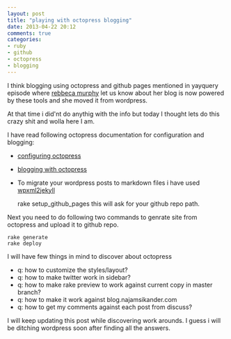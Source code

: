 ```yaml
---
layout: post
title: "playing with octopress blogging"
date: 2013-04-22 20:12
comments: true
categories: 
- ruby 
- github 
- octopress
- blogging
---
```


I think blogging using octopress and github pages mentioned in yayquery episode where [rebbeca murphy](http://google.com) let us know about her blog is now powered by these tools and she moved it from wordpress.

At that time i did'nt do anythig with the info but today I thought lets do this crazy shit and wolla here I am.

I have read following octopress documentation for configuration and blogging:

* [configuring octopress](http://octopress.org/docs/configuring/)
* [blogging with octopress](http://octopress.org/docs/blogging/)
* To migrate your wordpress posts to markdown files i have used [wpxml2jekyll](https://github.com/theaob/wpXml2Jekyll)

	rake setup_github_pages
this will ask for your github repo path.

Next you need to do following two commands to genrate site from octopress and upload it to github repo.

	rake generate
	rake deploy

I will have few things in mind to discover about octopress 
* q: how to customize the styles/layout?
* q: how to make twitter work in sidebar?
* q: how to make rake preview to work against current copy in master branch?
* q: how to make it work against blog.najamsikander.com
* q: how to get my comments against each post from discuss?

I will keep updating this post while discovering work arounds. I guess i will be ditching wordpress soon after finding all the answers.